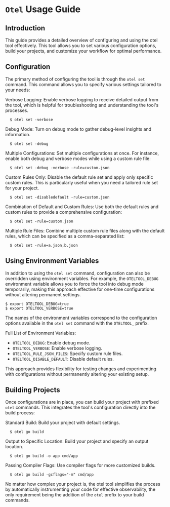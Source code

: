 # `Otel` Usage Guide

## Introduction
This guide provides a detailed overview of configuring and using the otel tool effectively. This tool allows you to set various configuration options, build your projects, and customize your workflow for optimal performance.

## Configuration
The primary method of configuring the tool is through the `otel set` command. This command allows you to specify various settings tailored to your needs:

Verbose Logging: Enable verbose logging to receive detailed output from the tool, which is helpful for troubleshooting and understanding the tool's processes.
```console
  $ otel set -verbose
```

Debug Mode: Turn on debug mode to gather debug-level insights and information.
```console
  $ otel set -debug
```

Multiple Configurations: Set multiple configurations at once. For instance, enable both debug and verbose modes while using a custom rule file:
```console
  $ otel set -debug -verbose -rule=custom.json
```

Custom Rules Only: Disable the default rule set and apply only specific custom rules. This is particularly useful when you need a tailored rule set for your project.
```console
  $ otel set -disabledefault -rule=custom.json
```

Combination of Default and Custom Rules: Use both the default rules and custom rules to provide a comprehensive configuration:
```console
  $ otel set -rule=custom.json
```

Multiple Rule Files: Combine multiple custom rule files along with the default rules, which can be specified as a comma-separated list:
```console
  $ otel set -rule=a.json,b.json
```

## Using Environment Variables
In addition to using the `otel set` command, configuration can also be overridden using environment variables. For example, the `OTELTOOL_DEBUG` environment variable allows you to force the tool into debug mode temporarily, making this approach effective for one-time configurations without altering permanent settings.

```console
$ export OTELTOOL_DEBUG=true
$ export OTELTOOL_VERBOSE=true
```

The names of the environment variables correspond to the configuration options available in the `otel set` command with the `OTELTOOL_` prefix.

Full List of Environment Variables:

- `OTELTOOL_DEBUG`: Enable debug mode.
- `OTELTOOL_VERBOSE`: Enable verbose logging.
- `OTELTOOL_RULE_JSON_FILES`: Specify custom rule files.
- `OTELTOOL_DISABLE_DEFAULT`: Disable default rules.

This approach provides flexibility for testing changes and experimenting with configurations without permanently altering your existing setup.

## Building Projects
Once configurations are in place, you can build your project with prefixed `otel` commands. This integrates the tool's configuration directly into the build process:

Standard Build: Build your project with default settings.
```console
  $ otel go build
```

Output to Specific Location: Build your project and specify an output location.
```console
  $ otel go build -o app cmd/app
```

Passing Compiler Flags: Use compiler flags for more customized builds.
```console
  $ otel go build -gcflags="-m" cmd/app
```
No matter how complex your project is, the otel tool simplifies the process by automatically instrumenting your code for effective observability, the only requirement being the addition of the `otel` prefix to your build commands.